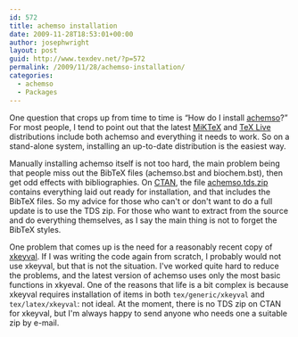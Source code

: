 ```yaml
---
id: 572
title: achemso installation
date: 2009-11-28T18:53:01+00:00
author: josephwright
layout: post
guid: http://www.texdev.net/?p=572
permalink: /2009/11/28/achemso-installation/
categories:
  - achemso
  - Packages
---
```

One question that crops up from time to time is “How do I install <a title="Support for American Chemical Society journal submissions" href="http://ctan.org/pkg/achemso">achemso</a>?” For most people, I tend to point out that the latest <a title="MiKTeX Homepage" href="http://www.miktex.org/">MiKTeX</a> and <a title="TeX Live" href="http://www.tug.org/texlive/">TeX Live</a> distributions include both achemso and everything it needs to work. So on a stand-alone system, installing an up-to-date distribution is the easiest way.

Manually installing achemso itself is not too hard, the main problem being that people miss out the BibTeX files (achemso.bst and biochem.bst), then get odd effects with bibliographies. On <a title="The Comprehensive TeX Archive Network" href="http://www.ctan.org/">CTAN</a>, the file <a href="http://www.ctan.org/cgi-bin/filenameSearch.py?filename=achemso.tds.zip&amp;Search=Search">achemso.tds.zip</a> contains everything laid out ready for installation, and that includes the BibTeX files. So my advice for those who can't or don't want to do a full update is to use the TDS zip. For those who want to extract from the source and do everything themselves, as I say the main thing is not to forget the BibTeX styles.

One problem that comes up is the need for a reasonably recent copy of <a href="http://ctan.org/pkg/xkeyval">xkeyval</a>. If I was writing the code again from scratch, I probably would not use xkeyval, but that is not the situation. I've worked quite hard to reduce the problems, and the latest version of achemso uses only the most basic functions in xkyeval. One of the reasons that life is a bit complex is because xkeyval requires installation of items in both <code>tex/generic/xkeyval</code> and <code>tex/latex/xkeyval</code>: not ideal. At the moment, there is no TDS zip on CTAN for xkeyval, but I'm always happy to send anyone who needs one a suitable zip by e-mail.
